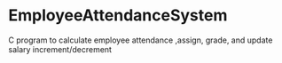 # EmployeeAttendanceSystem
C program to calculate employee attendance ,assign, grade, and update salary increment/decrement

